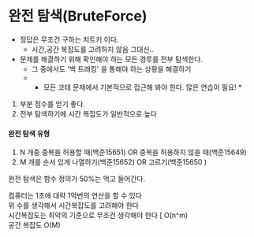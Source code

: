 # 완전 탐색(BruteForce)
- 정답은 무조건 구하는 치트키 이다.
  - 시간,공간 복잡도를 고려하지 않음 그대신..
- 문제를 해겷하기 위해 확인해야 하는 모든 경루를 전부 탐색한다.
  - 그 중에서도 '백 트래킹' 을 통해야 하는 상황을 해결하기
  - * 모든 코테 문제에서 기본적으로 접근해 봐야 한다. 많은 연습이 필요! *

1) 부분 점수를 얻기 좋다.
2) 전부 탐색하기에 시간 복잡도가 일반적으로 높다

#### 완전 탐색 유형
1) N 개중 중복을 허용할 때(백준15651) OR 중복을 허용하지 않을 때(백준15649)
2) M 개를 순서 있게 나열하기(백준15652) OR 고르기(백준15650 )

완전 탐색은 함수 정의가 50%는 먹고 들어간다. <br> 

컴퓨터는 1초에 대략 1억번의 연산을 할 수 있다 <br>
위 수를 생각해서 시간복잡도를 고려해야 한다 <br>
시간복잡도는 최악의 기준으로 무조건 생각해야 한다 [ O(n^m) <br> 
공간 복잡도 O(M) <br>

